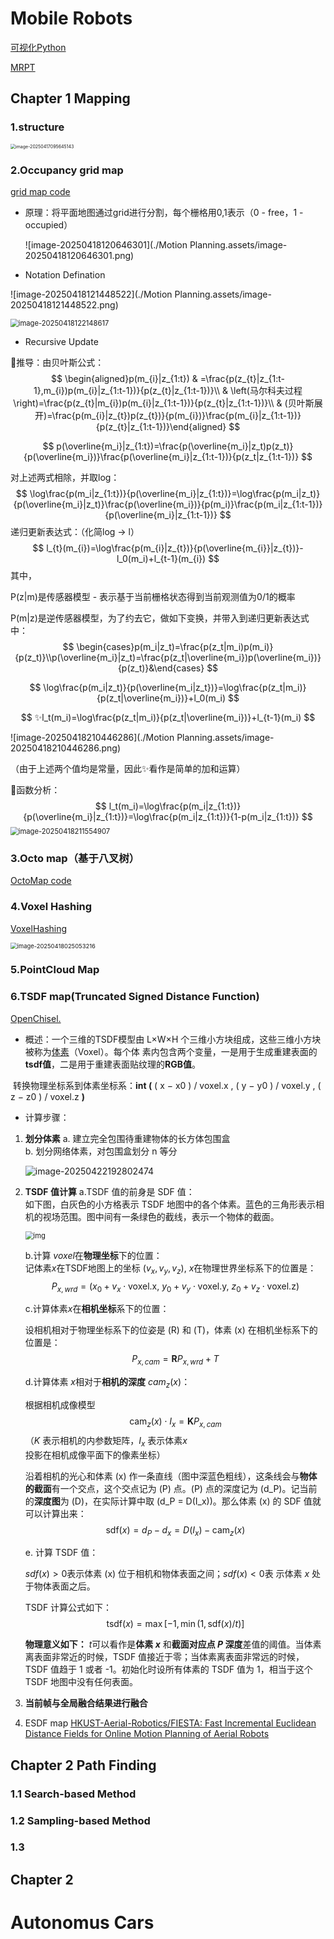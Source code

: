 # Mobile Robots

[可视化Python](https://github.com/zhm-real/PathPlanning)

[MRPT](https://docs.mrpt.org/reference/latest/index.html)

## Chapter 1 Mapping

### 1.structure

<img src="./Motion Planning.assets/image-20250417095645143.png" alt="image-20250417095645143" style="zoom: 50%;" />

### 2.Occupancy grid map 

[grid map code](https://github.com/ANYbotics/grid_map)

* 原理：将平面地图通过grid进行分割，每个栅格用0,1表示（0 - free，1 - occupied）

  ![image-20250418120646301](./Motion Planning.assets/image-20250418120646301.png)

* Notation Defination

![image-20250418121448522](./Motion Planning.assets/image-20250418121448522.png)

<img src="./Motion Planning.assets/image-20250418122148617.png" alt="image-20250418122148617" style="zoom: 80%;" />

* Recursive Update

🙌推导：由贝叶斯公式：
$$
\begin{aligned}p(m_{i}|z_{1:t}) & =\frac{p(z_{t}|z_{1:t-1},m_{i})p(m_{i}|z_{1:t-1})}{p(z_{t}|z_{1:t-1})}\\  & \left(马尔科夫过程\right)=\frac{p(z_{t}|m_{i})p(m_{i}|z_{1:t-1})}{p(z_{t}|z_{1:t-1})}\\  & (贝叶斯展开)=\frac{p(m_{i}|z_{t})p(z_{t})}{p(m_{i})}\frac{p(m_{i}|z_{1:t-1})}{p(z_{t}|z_{1:t-1})}\end{aligned}
$$

$$
p(\overline{m_i}|z_{1:t})=\frac{p(\overline{m_i}|z_t)p(z_t)}{p(\overline{m_i})}\frac{p(\overline{m_i}|z_{1:t-1})}{p(z_t|z_{1:t-1})}
$$

 对上述两式相除，并取log：
$$
\log\frac{p(m_i|z_{1:t})}{p(\overline{m_i}|z_{1:t})}=\log\frac{p(m_i|z_t)}{p(\overline{m_i}|z_t)}\frac{p(\overline{m_i})}{p(m_i)}\frac{p(m_i|z_{1:t-1})}{p(\overline{m_i}|z_{1:t-1})}
$$
递归更新表达式：（化简log -> l）
$$
l_{t}(m_{i})=\log\frac{p(m_{i}|z_{t})}{p(\overline{m_{i}}|z_{t})}-l_0(m_i)+l_{t-1}(m_{i})
$$
其中，

P(z|m)是传感器模型 - 表示基于当前栅格状态得到当前观测值为0/1的概率

P(m|z)是逆传感器模型，为了约去它，做如下变换，并带入到递归更新表达式中：
$$
\begin{cases}p(m_i|z_t)=\frac{p(z_t|m_i)p(m_i)}{p(z_t)}\\p(\overline{m_i}|z_t)=\frac{p(z_t|\overline{m_i})p(\overline{m_i})}{p(z_t)}&\end{cases}
$$

$$
\log\frac{p(m_i|z_t)}{p(\overline{m_i|z_t})}=\log\frac{p(z_t|m_i)}{p(z_t|\overline{m_i})}+l_0(m_i)
$$

$$
✨l_t(m_i)=\log\frac{p(z_t|m_i)}{p(z_t|\overline{m_i})}+l_{t-1}(m_i)
$$

![image-20250418210446286](./Motion Planning.assets/image-20250418210446286.png)

（由于上述两个值均是常量，因此✨看作是简单的加和运算）



🤔函数分析：
$$
l_t(m_i)=\log\frac{p(m_i|z_{1:t})}{p(\overline{m_i}|z_{1:t})}=\log\frac{p(m_i|z_{1:t})}{1-p(m_i|z_{1:t})}
$$
<img src="./Motion Planning.assets/image-20250418211554907.png" alt="image-20250418211554907" style="zoom: 80%;" />



### 3.Octo map（基于八叉树）

[OctoMap code](https://github.com/OctoMap/octomap)



### 4.Voxel Hashing 

[VoxelHashing](https://github.com/niessner/VoxelHashing)

<img src="./Motion Planning.assets/image-20250418025053216.png" alt="image-20250418025053216" style="zoom: 67%;" />

### 5.PointCloud Map



### 6.TSDF map(Truncated Signed Distance Function) 

[OpenChisel.](https://github.com/personalrobotics/OpenChisel)

* 概述：一个三维的TSDF模型由 L×W×H 个三维小方块组成，这些三维小方块被称为[体素](https://zhida.zhihu.com/search?content_id=234249343&content_type=Article&match_order=1&q=体素&zhida_source=entity)（Voxel）。每个体			素内包含两个变量，一是用于生成重建表面的**tsdf值**，二是用于重建表面贴纹理的**RGB值**。

​					转换物理坐标系到体素坐标系：**int (** ( x − x0 ) / voxel.x , ( y − y0 ) / voxel.y , ( z − z0 ) / voxel.z **)** 



* 计算步骤：
  
1. **划分体素** 
   a. 建立完全包围待重建物体的长方体包围盒  
   b. 划分网络体素，对包围盒划分 n 等分  

   ![image-20250422192802474](./Motion%20Planning.assets/image-20250422192802474.png)

2. **TSDF 值计算**
   a.TSDF 值的前身是 SDF 值：  
   如下图，白灰色的小方格表示 TSDF 地图中的各个体素。蓝色的三角形表示相机的视场范围。图中间有一条绿色的截线，表示一个物体的截面。

      <img src="./Motion%20Planning.assets/v2-cd492bf5890102d89b5f026d3dfae3c8_1440w.jpg" alt="img" style="zoom: 80%;" />  

   b.计算 $voxel$在**物理坐标**下的位置：  
   记体素$x$在TSDF地图上的坐标 $(v_x, v_y, v_z)$, $x$在物理世界坐标系下的位置是：  
   $$
   P_{x,wrd} = \big(x_0 + v_x \cdot \mathrm{voxel.x},~ y_0 + v_y \cdot \mathrm{voxel.y},~ z_0 + v_z \cdot \mathrm{voxel.z}\big)
   $$

   c.计算体素$x$在**相机坐标**系下的位置：  

   设相机相对于物理坐标系下的位姿是 \(R\) 和 \(T\)，体素 \(x\) 在相机坐标系下的位置是：  
   $$
   P_{x,cam} = \mathbf{R}P_{x,wrd} + T
   $$

   d.计算体素 $x$相对于**相机的深度** $cam_z(x)$：  

   根据相机成像模型  
   $$
   \mathrm{cam}_z(x) \cdot I_x = \mathbf{K}P_{x,cam}
   $$
      （$K$ 表示相机的内参数矩阵，$I_x$ 表示体素$x$投影在相机成像平面下的像素坐标）  

      沿着相机的光心和体素 \(x\) 作一条直线（图中深蓝色粗线），这条线会与**物体的截面**有一个交点，这个交点记为 \(P\) 点。\(P\) 点的深度记为 \(d_P\)。记当前的**深度图**为 \(D\)，在实际计算中取 \(d_P = D(I_x)\)。那么体素 \(x\) 的 SDF 值就可以计算出来：  
   $$
   \mathrm{sdf}(x) = d_P - d_x = D(I_x) - \mathrm{cam}_z(x)
   $$

   e. 计算 TSDF 值：  
   
      $sdf(x) > 0$表示体素 \(x\) 位于相机和物体表面之间；$sdf(x) < 0$表  示体素 $x$ 处于物体表面之后。  

      TSDF 计算公式如下：  
   $$
   \mathrm{tsdf}(x) = \max[-1, \min(1, \mathrm{sdf}(x) / t)]
   $$

      **物理意义如下：**
      $t$可以看作是**体素 $x$** 和**截面对应点 $P$ 深度**差值的阈值。当体素离表面非常近的时候，TSDF 值接近于零；当体素离表面非常远的时候，TSDF 值趋于 1 或者 -1。初始化时设所有体素的 TSDF 值为 1，相当于这个 TSDF 地图中没有任何表面。

3. **当前帧与全局融合结果进行融合**




7. ESDF map [HKUST-Aerial-Robotics/FIESTA: Fast Incremental Euclidean Distance Fields for Online Motion Planning of Aerial Robots](https://github.com/HKUST-Aerial-Robotics/FIESTA)





## Chapter 2 Path Finding

### 1.1 Search-based Method

### 1.2 Sampling-based Method

### 1.3



## Chapter 2 







# Autonomus Cars
